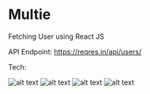 # Multie
Fetching User using React JS

API Endpoint: https://reqres.in/api/users/


Tech:

![alt text](https://i.imgur.com/nYUwci7.jpg "JavaScript") 
![alt text](https://i.imgur.com/AvoEJhZ.png "Node.js") 
![alt text](https://i.imgur.com/vHELOY7.png "Webpack.js") 
![alt text](https://i.imgur.com/tup7wm8.png "react.js") 

